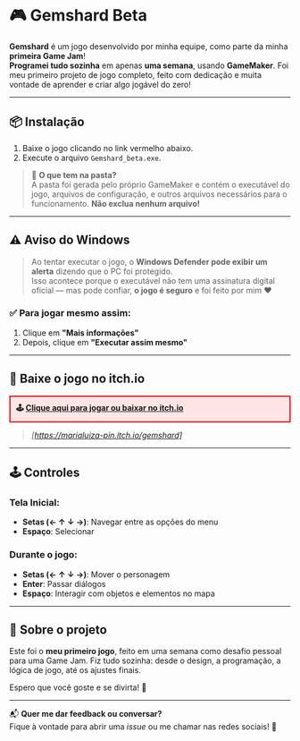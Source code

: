 # 🎮 Gemshard Beta

**Gemshard** é um jogo desenvolvido por minha equipe, como parte da minha **primeira Game Jam**!  
**Programei tudo sozinha** em apenas **uma semana**, usando **GameMaker**. Foi meu primeiro projeto de jogo completo, feito com dedicação e muita vontade de aprender e criar algo jogável do zero!

---

## 📦 Instalação

1. Baixe o jogo clicando no link vermelho abaixo.
2. Execute o arquivo `Gemshard_beta.exe`.

> 🧠 **O que tem na pasta?**  
> A pasta foi gerada pelo próprio GameMaker e contém o executável do jogo, arquivos de configuração, e outros arquivos necessários para o funcionamento. **Não exclua nenhum arquivo!**

---

## ⚠️ Aviso do Windows

> Ao tentar executar o jogo, o **Windows Defender pode exibir um alerta** dizendo que o PC foi protegido.  
> Isso acontece porque o executável não tem uma assinatura digital oficial — mas pode confiar, **o jogo é seguro** e foi feito por mim ❤️

### ✅ Para jogar mesmo assim:

1. Clique em **"Mais informações"**
2. Depois, clique em **"Executar assim mesmo"**

---

## 🔗 Baixe o jogo no itch.io

<div style="border: 2px solid red; padding: 10px; background-color: #ffe5e5;">
  <strong>🕹️ <a href="https://seu-usuario.itch.io/gemshard" target="_blank">Clique aqui para jogar ou baixar no itch.io</a></strong>
</div>

> *[https://marialuiza-pin.itch.io/gemshard]*

---

## 🕹️ Controles

### Tela Inicial:
- **Setas (← ↑ ↓ →)**: Navegar entre as opções do menu
- **Espaço**: Selecionar

### Durante o jogo:
- **Setas (← ↑ ↓ →)**: Mover o personagem
- **Enter**: Passar diálogos
- **Espaço**: Interagir com objetos e elementos no mapa

---

## 💬 Sobre o projeto

Este foi o **meu primeiro jogo**, feito em uma semana como desafio pessoal para uma Game Jam. Fiz tudo sozinha: desde o design, a programação, a lógica de jogo, até os ajustes finais.

Espero que você goste e se divirta! 🎉

---

📬 **Quer me dar feedback ou conversar?**  
Fique à vontade para abrir uma _issue_ ou me chamar nas redes sociais! 💬

